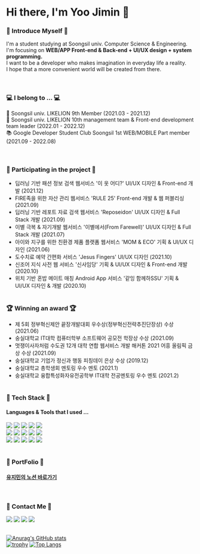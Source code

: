 
  # Hi there, I'm Yoo Jimin 👋
  
  ### 🌱 Introduce Myself 🌱
  I'm a student studying at Soongsil univ. Computer Science & Engineering. <br>
  I'm focusing on **WEB/APP Front-end & Back-end + UI/UX design + system programming.** <br>
  I want to be a developer who makes imagination in everyday life a reality.  <br>
  I hope that a more convenient world will be created from there. <br>
  <br><br>

  ### 💻 I belong to ... 💻
  🦁 Soongsil univ. LIKELION 9th Member (2021.03 - 2021.12) <br>
  🦁 Soongsil univ. LIKELION 10th management team & Front-end development team leader (2022.01 - 2022.12) <br>
  📚 Google Developer Student Club Soongsil 1st WEB/MOBILE Part member (2021.09 - 2022.08) <br>
  <br><br>
  
  ### 🎨 Participating in the project 🎨
  - 딥러닝 기반 패션 정보 검색 웹서비스 '이 옷 어디?' UI/UX 디자인 & Front-end 개발 (2021.12)
  - FIRE족을 위한 자산 관리 웹서비스 'RULE 25' Front-end 개발 & 웹 퍼블리싱 (2021.09)
  - 딥러닝 기반 레포트 자료 검색 웹서비스 'Reposeidon' UI/UX 디자인 & Full Stack 개발 (2021.09)
  - 이별 극복 & 자기개발 웹서비스 '이별에서(From Farewell)' UI/UX 디자인 & Full Stack 개발 (2021.07)
  - 아이와 지구를 위한 친환경 제품 플랫폼 웹서비스 'MOM & ECO' 기획 & UI/UX 디자인 (2021.06)
  - 도수치료 예약 간편화 서비스 'Jesus Fingers' UI/UX 디자인 (2021.10) 
  - 신조어 지식 사전 웹 서비스 '신사임당' 기획 & UI/UX 디자인 & Front-end 개발 (2020.10)
  - 위치 기반 혼밥 메이트 매칭 Android App 서비스 '같잉 함께하SSU' 기획 & UI/UX 디자인 & 개발 (2020.10)
  <br><br>

  ### 🏆 Winning an award 🏆
 - 제 5회 정부혁신제안 끝장개발대회 우수상(정부혁신전략추진단장상) 수상 (2021.06)
 - 숭실대학교 IT대학 컴퓨터학부 소프트웨어 공모전 학장상 수상 (2021.09)
 - 멋쟁이사자처럼 수도권 12개 대학 연합 웹서비스 개발 해커톤 2021 어흥 올림픽 금상 수상 (2021.09)
 - 숭실대학교 기업가 정신과 행동 피칭데이 은상 수상 (2019.12)
 - 숭실대학교 총학생회 멘토링 우수 멘토 (2021.1)
 - 숭실대학교 융합특성화자유전공학부 IT대학 전공멘토링 우수 멘토 (2021.2)
 <br><br>
    
 ### 🔨 Tech Stack 🔨
   #### Languages & Tools that I used ...
  <img src="https://img.shields.io/badge/C-00599C?style=flat-square&logo=c&logoColor=white"/></a>
  <img src="https://img.shields.io/badge/C++-3766AB?style=flat-square&logo=c&logoColor=white"/></a> 
  <img src="https://img.shields.io/badge/Linux-A34F26?style=flat-square&logo=Linux&logoColor=white"/></a>
  <img src="https://img.shields.io/badge/Java-339933?style=flat-square&logo=Java&logoColor=white"/></a>
  <img src="https://img.shields.io/badge/Python-1572B6?style=flat-square&logo=Python&logoColor=white"/></a>
  <br>
  <img src="https://img.shields.io/badge/HTML5-E34F26?style=flat-square&logo=HTML5&logoColor=white"/></a> 
  <img src="https://img.shields.io/badge/CSS-1572B6?style=flat-square&logo=CSS3&logoColor=white"/></a> 
  <img src="https://img.shields.io/badge/JavaScript-FFD700?style=flat-square&logo=JavaScript&logoColor=white"/></a>
  <img src="https://img.shields.io/badge/Figma-DC143C?style=flat-square&logo=Figma&logoColor=white"/></a>
  <img src="https://img.shields.io/badge/AdobeXD-9ACD32?style=flat-square&logo=AdobeXD&logoColor=white"/></a>
  <br>
  <img src="https://img.shields.io/badge/Django-4479A1?style=flat-square&logo=Django&logoColor=white"/></a> 
  <img src="https://img.shields.io/badge/Spring-4682B4?style=flat-square&logo=Spring&logoColor=white"/></a>
  <img src="https://img.shields.io/badge/React-1DF5F5?style=flat-square&logo=React&logoColor=white"/></a>
  <img src="https://img.shields.io/badge/Amazon AWS-232F3E?style=flat-square&logo=Amazon%20AWS&logoColor=white"/></a>
  <img src="https://img.shields.io/badge/MySQL-B22222?style=flat-square&logo=MySQL&logoColor=white"/></a>
  <br><br>
  
  ### 🌟 PortFolio 🌟
  #### [유지민의 노션 바로가기]()
  <br>
  
  ### 📧 Contact Me 📧
  <a href="https://blog.naver.com/dbwlals9936" target="_blank"><img src="https://img.shields.io/badge/Blog-20c997?style=flat-square&logo=Naver&logoColor=white"/></a>
  <a href="dbwlals9936@gmail.com" target="_blank"><img src="https://img.shields.io/badge/Gmail-E34F26?style=flat-square&logo=Gmail&logoColor=white"/></a>
  <a href="dbwlals9936@naver.com" target="_blank"><img src="https://img.shields.io/badge/Email-339933?style=flat-square&logo=Naver&logoColor=white"/></a>
  <a href="https://github.com/yoo-jimin127" target="_blank"><img src="https://img.shields.io/badge/Github-232F3E?style=flat-square&logo=Github&logoColor=white"/></a>
  <br><br>
  
[![Anurag's GitHub stats](https://github-readme-stats.vercel.app/api?username=yoo-jimin127)](https://github.com/yoo-jimin127/github-readme-stats)  
[![trophy](https://github-profile-trophy.vercel.app/?username=yoo-jimin127&theme=flat&column=4)](https://github.com/ryo-ma/github-profile-trophy)
[![Top Langs](https://github-readme-stats.vercel.app/api/top-langs/?username=yoo-jimin127&layout=compact&theme=dracula)](https://github.com/metleeha)
  <br>
  
  
    
</div>

